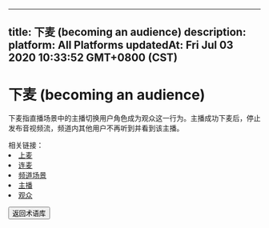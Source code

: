 
---
title: 下麦 (becoming an audience)
description: 
platform: All Platforms
updatedAt: Fri Jul 03 2020 10:33:52 GMT+0800 (CST)
---
# 下麦 (becoming an audience)
下麦指直播场景中的主播切换用户角色成为观众这一行为。主播成功下麦后，停止发布音视频流，频道内其他用户不再听到并看到该主播。

<div class="alert info">相关链接：
<li><a href="#become-host">上麦</a></li>
<li><a href="#co-hosting">连麦</a></li>
<li><a href="#channel_prpofile">频道场景</a></li>
<li><a href="#host">主播</a></li>
<li><a href="#audience">观众</a></li>
</div>

<a href="../../cn/Agora%20Platform/terms.md"><button>返回术语库</button></a>
